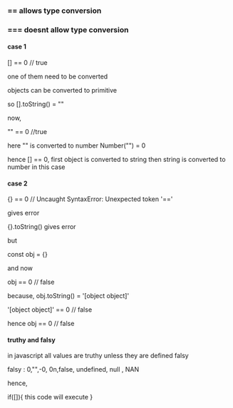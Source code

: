 ### == allows type conversion

### === doesnt allow type conversion


#### case 1

[] == 0 // true

one of them need to be converted

objects can be converted to primitive

so [].toString() = ""

now,

"" == 0 //true

here "" is converted to number
Number("") = 0

hence [] == 0, first object is converted to string then string is converted to number in this case

#### case 2


{} == 0 // Uncaught SyntaxError: Unexpected token '=='

gives error

{}.toString() gives error

but

const obj = {}

and now 

obj == 0 // false

because,
obj.toString() = '[object object]'

'[object object]' == 0 // false

hence obj == 0 // false

#### truthy and falsy

in javascript all values are truthy unless they are defined falsy

falsy : 0,"",-0, 0n,false, undefined, null , NAN

hence, 

if([]){
    this code will execute
}